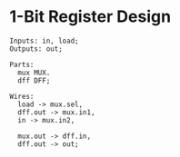 1-Bit Register Design
=====================

```
Inputs: in, load;
Outputs: out;

Parts:
  mux MUX.
  dff DFF;

Wires:
  load -> mux.sel,
  dff.out -> mux.in1,
  in -> mux.in2,

  mux.out -> dff.in,
  dff.out -> out;
```
